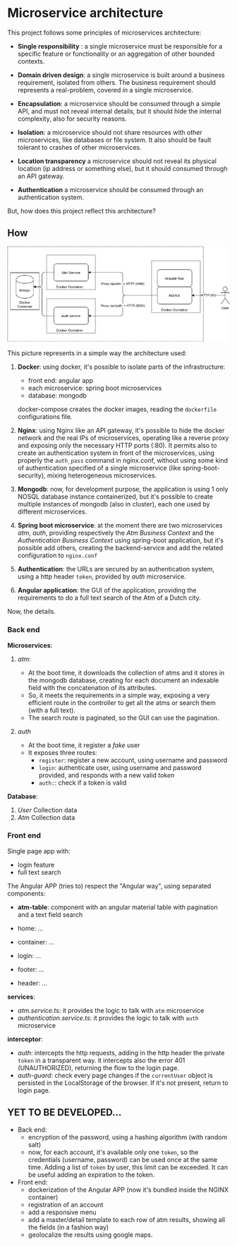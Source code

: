 # Microservice architecture

This project follows some principles of microservices architecture:
- **Single responsibility** :
a single microservice must be responsible for a specific feature or functionality or an aggregation of other bounded contexts.

- **Domain driven design**:
a single microservice is built around a business requirement, isolated from others. The business requirement should represents a real-problem, covered in a single microservice.  

- **Encapsulation**:
a microservice should be consumed through a simple API, and must not reveal internal details, but it should hide the internal complexity, also for security reasons.

- **Isolation**:
a microservice should not share resources with other microservices, like databases or file system. It also should be fault tolerant to crashes of other microservices.

- **Location transparency**
a microservice should not reveal its physical location (ip address or something else), but it should consumed through an API gateway.

- **Authentication**
a microservice should be consumed through an authentication system.

But, how does this project reflect this architecture?

## How

![architecture](docs/single-host.jpg)

This picture represents in a simple way the architecture used:

1. **Docker**: using docker, it's possible to isolate parts of the infrastructure:
    - front end: angular app
    - each microservice: spring boot microservices
    - database: mongodb
    
    docker-compose creates the docker images, reading the `dockerfile` configurations file.
   
2. **Nginx**: using Nginx like an API gateway, it's possible to hide the docker network and the real IPs of microservices, operating like a reverse proxy and exposing only the necessary HTTP ports (:80).
It permits also to create an authentication system in front of the microservices, using properly the `auth_pass` command in nginx.conf, without using some kind of authentication specified of a single microservice (like spring-boot-security), mixing heterogeneous microservices.

3. **Mongodb**: now, for development purpose, the application is using 1 only NOSQL database instance containerized, but it's possible to create multiple instances of mongodb (also in cluster), each one used by different microservices.    

4. **Spring boot microservice**: at the moment there are two microservices *atm*, *auth*, providing respectively the *Atm Business Context* and the *Authentication Business Context* using spring-boot application, but it's possible add others, creating the backend-service and add the related configuration to `nginx.conf`

5. **Authentication**: the URLs are secured by an authentication system, using a http header `token`, provided by *auth* microservice.  

6. **Angular application**: the GUI of the application, providing the requirements to do a full text search of the Atm of a Dutch city. 
      
Now, the details.  
   
### Back end

**Microservices**:
1. *atm*:
    - At the boot time, it downloads the collection of atms and it stores in the mongodb database, creating for each document an indexable field with the concatenation of its attributes.
    - So, it meets the requirements in a simple way, exposing a very efficient route in the controller to get all the atms or search them (with a full text). 
    - The search route is paginated, so the GUI can use the pagination. 
    
2. *auth*
    - At the boot time, it register a *fake* user
    - It exposes three routes:
        - `register`: register a new account, using username and password
        - `login`: authenticate user, using username and password provided, and responds with a new valid *token*
        - `auth:`: check if a token is valid

**Database**:
1. *User* Collection data
2. *Atm* Collection data

### Front end

Single page app with:
- login feature
- full text search 

The Angular APP (tries to) respect the "Angular way", using separated components:
- **atm-table**: component with an angular material table with pagination and a text field search

- home: ...

- container: ...

- login: ...

- footer: ...

- header: ...

**services**:
- *atm.service.ts*: it provides the logic to talk with `atm` microservice
- *authentication.service.ts*: it provides the logic to talk with `auth` microservice

**interceptor**:
- *auth*: intercepts the http requests, adding in the http header the private `token` in a transparent way. it intercepts also the error 401 (UNAUTHORIZED), returning the flow to the login page.
- *auth-guard*: check every page changes if the `currentUser` object is persisted in the LocalStorage of the browser. If it's not present, return to login page.

## YET TO BE DEVELOPED...
- Back end: 
    - encryption of the password, using a hashing algorithm (with random salt) 
    - now, for each account, it's available only one `token`, so the credentials (username, password) can be used once at the same time. Adding a list of `token` by user, this limit can be exceeded.
     It can be useful adding an expiration to the token.
- Front end:
    - dockerization of the Angular APP (now it's bundled inside the NGINX container) 
    - registration of an account
    - add a responsive menu
    - add a master/detail template to each row of atm results, showing all the fields (in a fashion way)
    - geolocalize the results using google maps.

